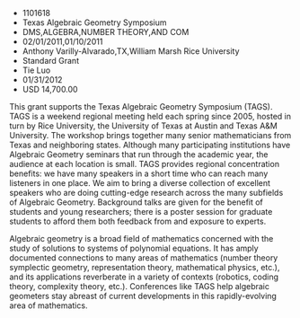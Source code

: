 
* 1101618
* Texas Algebraic Geometry Symposium
* DMS,ALGEBRA,NUMBER THEORY,AND COM
* 02/01/2011,01/10/2011
* Anthony Varilly-Alvarado,TX,William Marsh Rice University
* Standard Grant
* Tie Luo
* 01/31/2012
* USD 14,700.00

This grant supports the Texas Algebraic Geometry Symposium (TAGS). TAGS is a
weekend regional meeting held each spring since 2005, hosted in turn by Rice
University, the University of Texas at Austin and Texas A&M University. The
workshop brings together many senior mathematicians from Texas and neighboring
states. Although many participating institutions have Algebraic Geometry
seminars that run through the academic year, the audience at each location is
small. TAGS provides regional concentration benefits: we have many speakers in a
short time who can reach many listeners in one place. We aim to bring a diverse
collection of excellent speakers who are doing cutting-edge research across the
many subfields of Algebraic Geometry. Background talks are given for the benefit
of students and young researchers; there is a poster session for graduate
students to afford them both feedback from and exposure to experts.

Algebraic geometry is a broad field of mathematics concerned with the study of
solutions to systems of polynomial equations. It has amply documented
connections to many areas of mathematics (number theory symplectic geometry,
representation theory, mathematical physics, etc.), and its applications
reverberate in a variety of contexts (robotics, coding theory, complexity
theory, etc.). Conferences like TAGS help algebraic geometers stay abreast of
current developments in this rapidly-evolving area of mathematics.
